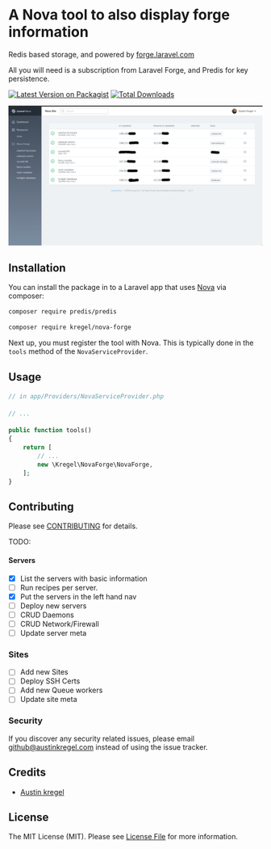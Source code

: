 # A Nova tool to also display forge information
Redis based storage, and powered by [forge.laravel.com](https://forge.laravel.com)

All you will need is a subscription from Laravel Forge, and Predis for key persistence.


[![Latest Version on Packagist](https://img.shields.io/packagist/v/kregel/nova-forge.svg?style=flat-square)](https://packagist.org/packages/kregel/nova-forge)
[![Total Downloads](https://img.shields.io/packagist/dt/kregel/nova-forge.svg?style=flat-square)](https://packagist.org/packages/kregel/nova-forge)

![Screenshot](https://github.com/austinkregel/nova-forge/raw/master/screenshot.png)

## Installation

You can install the package in to a Laravel app that uses [Nova](https://nova.laravel.com) via composer:

```bash
composer require predis/predis
```
```bash
composer require kregel/nova-forge
```

Next up, you must register the tool with Nova. This is typically done in the `tools` method of the `NovaServiceProvider`.

## Usage

```php
// in app/Providers/NovaServiceProvider.php

// ...

public function tools()
{
    return [
        // ...
        new \Kregel\NovaForge\NovaForge,
    ];
}
```

## Contributing

Please see [CONTRIBUTING](CONTRIBUTING.md) for details.

TODO:
#### Servers
 - [X] List the servers with basic information
 - [ ] Run recipes per server.
 - [X] Put the servers in the left hand nav
 - [ ] Deploy new servers
 - [ ] CRUD Daemons
 - [ ] CRUD Network/Firewall
 - [ ] Update server meta
 
### Sites
 - [ ] Add new Sites
 - [ ] Deploy SSH Certs
 - [ ] Add new Queue workers
 - [ ] Update site meta
 
### Security

If you discover any security related issues, please email github@austinkregel.com instead of using the issue tracker.

## Credits

- [Austin kregel](https://github.com/austinkregel)

## License

The MIT License (MIT). Please see [License File](LICENSE.md) for more information.
